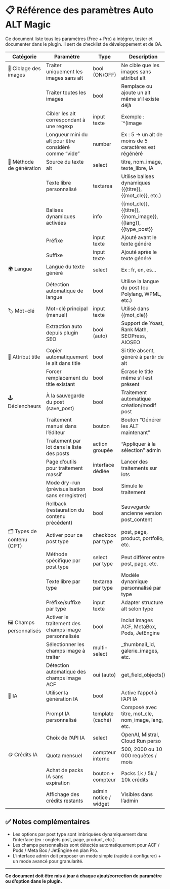 # 📋 Référence des paramètres Auto ALT Magic

Ce document liste tous les paramètres (Free + Pro) à intégrer, tester et documenter dans le plugin. Il sert de checklist de développement et de QA.

| Catégorie | Paramètre | Type | Description | Plan |
|-----------|-----------|------|-------------|------|
| 🔎 Ciblage des images | Traiter uniquement les images sans alt | bool (ON/OFF) | Ne cible que les images sans attribut alt | Free + Pro |
|  | Traiter toutes les images | bool | Remplace ou ajoute un alt même s’il existe déjà | Free + Pro |
|  | Cibler les alt correspondant à une regexp | input texte | Exemple : `^(image|photo)` | Free + Pro |
|  | Longueur mini du alt pour être considéré comme “vide” | number | Ex : 5 → un alt de moins de 5 caractères est régénéré | Pro |
| 🧠 Méthode de génération | Source du texte alt | select | titre, nom_image, texte_libre, IA | Free + Pro |
|  | Texte libre personnalisé | textarea | Utilise balises dynamiques ({{titre}}, {{mot_cle}}, etc.) | Free + Pro |
|  | Balises dynamiques activées | info | {{mot_cle}}, {{titre}}, {{nom_image}}, {{lang}}, {{type_post}} | Free |
|  | Préfixe | input texte | Ajouté avant le texte généré | Free + Pro |
|  | Suffixe | input texte | Ajouté après le texte généré | Free + Pro |
| 🌍 Langue | Langue du texte généré | select | Ex : fr, en, es… | Free |
|  | Détection automatique de langue | bool | Utilise la langue du post (ou Polylang, WPML, etc.) | Pro |
| 🏷 Mot-clé | Mot-clé principal (manuel) | input texte | Utilisé dans {{mot_cle}} | Free |
|  | Extraction auto depuis plugin SEO | bool (auto) | Support de Yoast, Rank Math, SEOPress, AIOSEO | Free |
| 🧾 Attribut title | Copier automatiquement le alt dans title | bool | Si title absent, généré à partir de alt | Free |
|  | Forcer remplacement du title existant | bool | Écrase le title même s’il est présent | Pro |
| 🕹 Déclencheurs | À la sauvegarde du post (save_post) | bool | Traitement automatique création/modif post | Free + Pro |
|  | Traitement manuel dans l’éditeur | bouton | Bouton “Générer les ALT maintenant” | Free + Pro |
|  | Traitement par lot dans la liste des posts | action groupée | “Appliquer à la sélection” admin | Pro |
|  | Page d’outils pour traitement massif | interface dédiée | Lancer des traitements sur lots | Pro |
|  | Mode dry-run (prévisualisation sans enregistrer) | bool | Simule le traitement | Free + Pro |
|  | Rollback (restauration du contenu précédent) | bool | Sauvegarde ancienne version post_content | Free + Pro |
| 🗂 Types de contenu (CPT) | Activer pour ce post type | checkbox par type | post, page, product, portfolio, etc. | Free + Pro |
|  | Méthode spécifique par post type | select par type | Peut différer entre post, page, etc. | Free + Pro |
|  | Texte libre par type | textarea par type | Modèle dynamique personnalisé par type | Free + Pro |
|  | Préfixe/suffixe par type | input texte | Adapter structure alt selon type | Free + Pro |
| 🖼 Champs personnalisés | Activer le traitement des champs image personnalisés | bool | Inclut images ACF, MetaBox, Pods, JetEngine | Pro |
|  | Sélectionner les champs image à traiter | multi-select | _thumbnail_id, galerie_images, etc. | Pro |
|  | Détection automatique des champs image ACF | oui (auto) | get_field_objects() | Pro |
| 🤖 IA | Utiliser la génération IA | bool | Active l’appel à l’API IA | Pro |
|  | Prompt IA personnalisé | template (caché) | Composé avec titre, mot_cle, nom_image, lang, etc. | Pro |
|  | Choix de l’API IA | select | OpenAI, Mistral, Cloud Run perso | Pro |
| 🪙 Crédits IA | Quota mensuel | compteur interne | 500, 2000 ou 10 000 requêtes / mois | Pro |
|  | Achat de packs IA sans expiration | bouton + compteur | Packs 1k / 5k / 10k crédits | Pro |
|  | Affichage des crédits restants | admin notice / widget | Visibles dans l’admin | Pro |

## ✅ Notes complémentaires
- Les options par post type sont imbriquées dynamiquement dans l’interface (ex : onglets post, page, product, etc.).
- Les champs personnalisés sont détectés automatiquement pour ACF / Pods / Meta Box / JetEngine en plan Pro.
- L’interface admin doit proposer un mode simple (rapide à configurer) + un mode avancé pour granularité.

---

**Ce document doit être mis à jour à chaque ajout/correction de paramètre ou d’option dans le plugin.**
